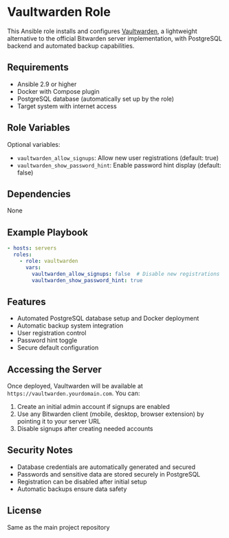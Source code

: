 # Vaultwarden Role

This Ansible role installs and configures [Vaultwarden](https://github.com/dani-garcia/vaultwarden), a lightweight alternative to the official Bitwarden server implementation, with PostgreSQL backend and automated backup capabilities.

## Requirements

- Ansible 2.9 or higher
- Docker with Compose plugin
- PostgreSQL database (automatically set up by the role)
- Target system with internet access

## Role Variables

Optional variables:
- `vaultwarden_allow_signups`: Allow new user registrations (default: true)
- `vaultwarden_show_password_hint`: Enable password hint display (default: false)

## Dependencies

None

## Example Playbook

```yaml
- hosts: servers
  roles:
    - role: vaultwarden
      vars:
        vaultwarden_allow_signups: false  # Disable new registrations
        vaultwarden_show_password_hint: true
```

## Features

- Automated PostgreSQL database setup and Docker deployment
- Automatic backup system integration
- User registration control
- Password hint toggle
- Secure default configuration

## Accessing the Server

Once deployed, Vaultwarden will be available at `https://vaultwarden.yourdomain.com`. You can:
1. Create an initial admin account if signups are enabled
2. Use any Bitwarden client (mobile, desktop, browser extension) by pointing it to your server URL
3. Disable signups after creating needed accounts

## Security Notes

- Database credentials are automatically generated and secured
- Passwords and sensitive data are stored securely in PostgreSQL
- Registration can be disabled after initial setup
- Automatic backups ensure data safety

## License

Same as the main project repository
